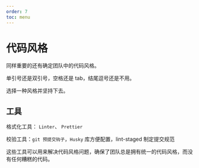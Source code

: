 ```yaml
---
order: 7
toc: menu
---
```


# 代码风格

同样重要的还有确定团队中的代码风格。

单引号还是双引号，空格还是 tab，结尾逗号还是不用。

选择一种风格并坚持下去。

## 工具

格式化工具： `Linter`、 `Prettier`

校验工具：`git 预提交钩子`，`Husky` 库方便配置，lint-staged 制定提交规范

这些工具可以用来解决代码风格问题，确保了团队总是拥有统一的代码风格，而没有任何糟糕的代码。
